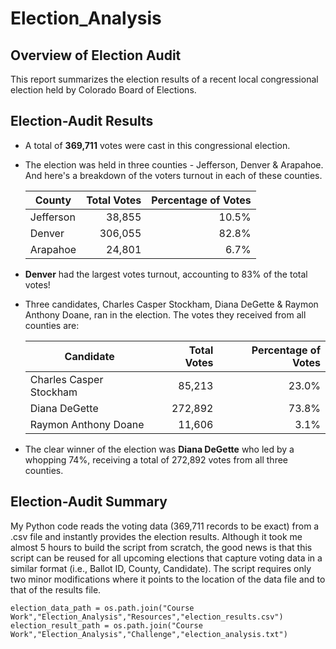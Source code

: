 # Election_Analysis

## Overview of Election Audit

   This report summarizes the election results of a recent local congressional election held by Colorado Board of Elections.

## Election-Audit Results

* A total of **369,711** votes were cast in this congressional election.
* The election was held in three counties  - Jefferson, Denver & Arapahoe. And here's a breakdown of the voters turnout in each of these counties.

    | County     | Total Votes  | Percentage of Votes  |
    | ---------- | -----------: | -------------------: |
    | Jefferson  | 38,855       | 10.5%                |
    | Denver     | 306,055      | 82.8%                |
    | Arapahoe   | 24,801       | 6.7%                 |
    
* **Denver** had the largest votes turnout, accounting to 83% of the total votes! 
* Three candidates, Charles Casper Stockham, Diana DeGette & Raymon Anthony Doane, ran in the election. The votes they received from all counties are:

    | Candidate                | Total Votes  | Percentage of Votes  |
    | ------------------------ | -----------: | -------------------: |
    | Charles Casper Stockham  | 85,213       | 23.0%                |
    | Diana DeGette            | 272,892      | 73.8%                |
    | Raymon Anthony Doane     | 11,606       | 3.1%                 |

* The clear winner of the election was **Diana DeGette** who led by a whopping 74%, receiving a total of 272,892 votes from all three counties.

## Election-Audit Summary 

   My Python code reads the voting data (369,711 records to be exact) from a .csv file and instantly provides the election results. Although it took me almost 5 hours to build the script from scratch, the good news is that this script can be reused for all upcoming elections that capture voting data in a similar format (i.e., Ballot ID, County, Candidate).  The script requires only two minor modifications where it points to the location of the data file and to that of the results file.

`
election_data_path = os.path.join("Course Work","Election_Analysis","Resources","election_results.csv")
election_result_path = os.path.join("Course Work","Election_Analysis","Challenge","election_analysis.txt")
`
